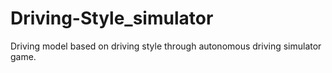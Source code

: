 # Driving-Style_simulator
Driving model based on driving style through autonomous driving simulator game.
